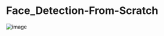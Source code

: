 # Face_Detection-From-Scratch
![image](https://user-images.githubusercontent.com/107675385/220850016-a0c222e1-8953-47bc-bf23-93e0ce906d15.png)
